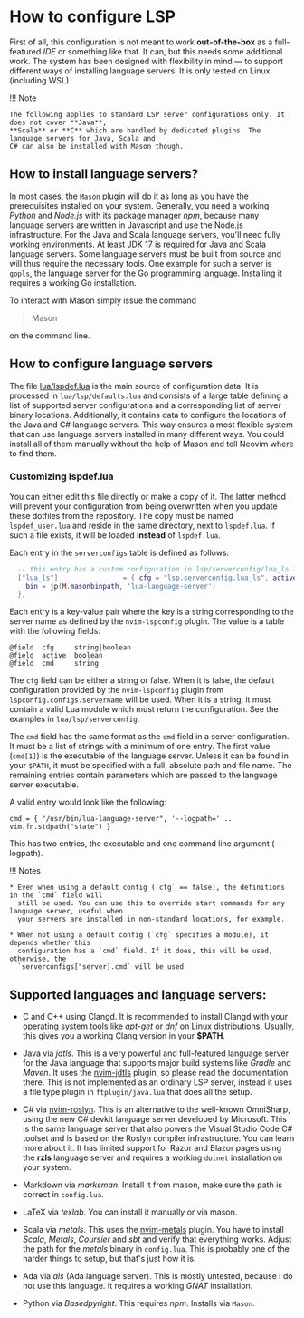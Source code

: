 # How to configure LSP

First of all, this configuration is not meant to work **out-of-the-box** as a full-featured *IDE* or 
something like that. It can, but this needs some additional work. The system has been designed with 
flexibility in mind — to support different ways of installing language servers. It is only tested on 
Linux (including WSL)

!!! Note

    The following applies to standard LSP server configurations only. It does not cover **Java**,
    **Scala** or **C** which are handled by dedicated plugins. The language servers for Java, Scala and 
    C# can also be installed with Mason though.

## How to install language servers?

In most cases, the `Mason` plugin will do it as long as you have the prerequisites installed on your 
system. Generally, you need a working *Python* and *Node.js* with its package manager *npm*, because many 
language servers are written in Javascript and use the Node.js infrastructure. For the Java and Scala 
language servers, you'll need fully working environments. At least JDK 17 is required for Java and Scala 
language servers. Some language servers must be built from source and will thus require the necessary 
tools. One example for such a server is `gopls`, the language server for the Go programming language. 
Installing it requires a working Go installation.

To interact with Mason simply issue the command

> Mason

on the command line.

## How to configure language servers

The file [lua/lspdef.lua](https://github.com/silvercircle/nvim/blob/main/lua/lspdef.lua) is the main 
source of configuration data. It is processed in `lua/lsp/defaults.lua` and consists of a large table 
defining a list of supported server configurations and a corresponding list of server binary locations. 
Additionally, it contains data to configure the locations of the Java and C# language servers. This way 
ensures a most flexible system that can use language servers installed in many different ways. You could 
install all of them manually without the help of Mason and tell Neovim where to find them.

### Customizing lspdef.lua

You can either edit this file directly or make a copy of it. The latter method will prevent your 
configuration from being overwritten when you update these dotfiles from the repository. The copy must be named 
`lspdef_user.lua` and reside in the same directory, next to `lspdef.lua`. If such a file exists, it will 
be loaded **instead** of `lspdef.lua`.

Each entry in the `serverconfigs` table is defined as follows:
```lua
  -- this entry has a custom configuration in lsp/serverconfig/lua_ls.lua
  ["lua_ls"]                = { cfg = "lsp.serverconfig.lua_ls", active = true,
    bin = jp(M.masonbinpath, 'lua-language-server')
  },
```

Each entry is a key-value pair where the key is a string corresponding to the server name as defined by 
the `nvim-lspconfig` plugin. The value is a table with the following fields:

    @field  cfg     string|boolean
    @field  active  boolean
    @field  cmd     string

The `cfg` field can be either a string or false. When it is false, the default configuration provided by 
the `nvim-lspconfig` plugin from `lspconfig.configs.servername` will be used. When it is a string, it must 
contain a valid Lua module which must return the configuration. See the examples in 
`lua/lsp/serverconfig`.

The `cmd` field has the same format as the `cmd` field in a server configuration. It must be a list of strings with 
a minimum of one entry. The first value (`cmd[1]`) is the executable of the language server. Unless it 
can be found in your `$PATH`, it must be specified with a full, absolute path and file name. The remaining 
entries contain parameters which are passed to the language server executable.

A valid entry would look like the following:

    cmd = { "/usr/bin/lua-language-server", '--logpath=' .. vim.fn.stdpath("state") }

This has two entries, the executable and one command line argument (--logpath).

!!! Notes

    * Even when using a default config (`cfg` == false), the definitions in the `cmd` field will 
      still be used. You can use this to override start commands for any language server, useful when 
      your servers are installed in non-standard locations, for example.

    * When not using a default config (`cfg` specifies a module), it depends whether this 
      configuration has a `cmd` field. If it does, this will be used, otherwise, the 
      `serverconfigs["server].cmd` will be used

## Supported languages and language servers:

* C and C++ using Clangd. It is recommended to install Clangd with your operating system tools like 
  *apt-get* or *dnf* on Linux distributions. Usually, this gives you a working Clang version in your 
  **$PATH**.

* Java via *jdtls*. This is a very powerful and full-featured language server for the Java language that 
  supports major build systems like *Gradle* and *Maven*. It uses the 
  [nvim-jdtls](https://github.com/mfussenegger/nvim-jdtls) plugin, so please read the documentation 
  there. This is not implemented as an ordinary LSP server, instead it uses a file type plugin in 
  `ftplugin/java.lua` that does all the setup.

* C# via [nvim-roslyn](https://github.com/seblyng/roslyn.nvim). This is an alternative to the well-known 
  OmniSharp, using the new C# devkit language server developed by Microsoft. This is the same language 
  server that also powers the Visual Studio Code C# toolset and is based on the Roslyn compiler infrastructure. 
  You can learn more about it. It has limited support for Razor and Blazor pages using the **rzls** 
  language server and requires a working `dotnet` installation on your system.

* Markdown via *marksman*. Install it from mason, make sure the path is correct in `config.lua`.

* LaTeX via *texlab*. You can install it manually or via mason.

* Scala via *metals*. This uses the [nvim-metals](https://github.com/scalameta/nvim-metals) plugin. 
  You have to install *Scala*, *Metals*, *Coursier* and *sbt* and verify that everything works. Adjust 
  the path for the *metals* binary in `config.lua`. This is probably one of the harder things to setup, 
  but that's just how it is.

* Ada via *als* (Ada language server). This is mostly untested, because I do not use this language. It 
  requires a working *GNAT* installation.

* Python via *Basedpyright*. This requires *npm*. Installs via `Mason`.
